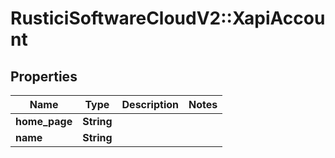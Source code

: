 # RusticiSoftwareCloudV2::XapiAccount

## Properties
Name | Type | Description | Notes
------------ | ------------- | ------------- | -------------
**home_page** | **String** |  | 
**name** | **String** |  | 


